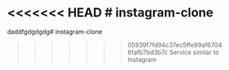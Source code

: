 <<<<<<< HEAD
	# instagram-clone
=======
daddfgdgdgdg# instagram-clone
>>>>>>> 05939f7fd94c37ec5ffe99af67046fafb7bd3b7c
Service similar to Instagram
